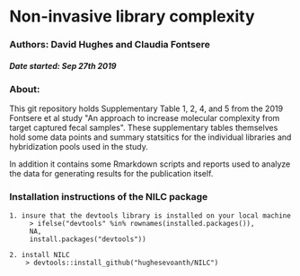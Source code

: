 # Non-invasive library complexity

### Authors: David Hughes and Claudia Fontsere
##### Date started: Sep 27th 2019

### About:

This git repository holds Supplementary Table 1, 2, 4, and 5 from the 2019 Fontsere et al study  "An approach to increase molecular complexity from target captured fecal samples". These supplementary tables themselves hold some data points and summary statsitics for the individual libraries and hybridization pools used in the study. 

In addition it contains some Rmarkdown scripts and reports used to analyze the data for generating results for the publication itself. 


### Installation instructions of the NILC package

	1. insure that the devtools library is installed on your local machine
		 > ifelse("devtools" %in% rownames(installed.packages()), 
		 NA, 
		 install.packages("devtools"))
		 
	2. install NILC
		> devtools::install_github("hughesevoanth/NILC")